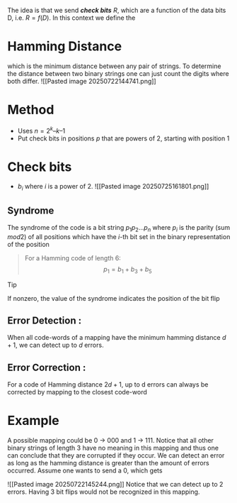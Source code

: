 The idea is that we send ***check bits*** $R$, which are a function of the data bits D, i.e. $R= f(D)$.
In this context we define the 
# Hamming Distance 
which is the minimum distance between any pair of strings. To determine the distance between two binary strings one can just count the digits where both differ.
![[Pasted image 20250722144741.png]]
# Method
- Uses $n = 2^k– k – 1$ 
- Put check bits in positions _p_ that are powers of 2, starting with position 1
# Check bits
- $b_i$ where $i$ is a power of 2.
![[Pasted image 20250725161801.png]]
## Syndrome
The syndrome of the code is a bit string $p_1p_2...p_n$ where $p_{i}$ is the parity (sum $mod2$) of all positions which have the $i$-th bit set in the binary representation of the position
> For a Hamming code of length 6:
> $$p_1​=b_1​+b_3​+b_5$$

>[!Tip]
> If nonzero, the value of the syndrome indicates the position of the bit flip
## Error Detection : 
When all code-words of a mapping have the minimum hamming distance $d + 1$, we can detect up to $d$ errors.
## Error Correction : 
For a code of Hamming distance $2d + 1$, up to d errors can always be corrected by mapping to
the closest code-word
# Example
A possible mapping could be 0 → 000 and 1 → 111. Notice that all other binary strings of length 3 have no meaning in this mapping and thus one can conclude that they are corrupted if they occur. We can detect an error as long as the hamming distance is greater than the amount of errors occurred. Assume one wants to send a 0, which gets

![[Pasted image 20250722145244.png]]
Notice that we can detect up to 2 errors. Having 3 bit flips would not be recognized in this mapping.

